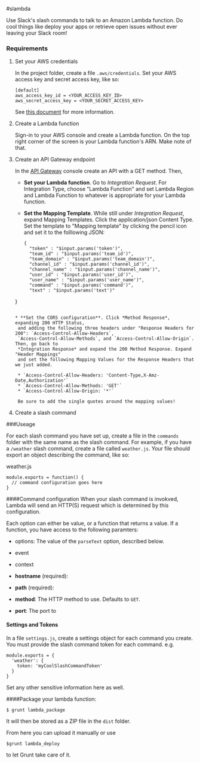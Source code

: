 #slambda

Use Slack's slash commands to talk to an Amazon Lambda function. Do cool things like deploy
your apps or retrieve open issues without ever   leaving your Slack room!

### Requirements
1. Set your AWS credentials

   In the project folder, create a file `.aws/credentials`. Set your AWS access key
   and secret access key, like so:
   
   ```
   [default]
   aws_access_key_id = <YOUR_ACCESS_KEY_ID>
   aws_secret_access_key = <YOUR_SECRET_ACCESS_KEY>
   ```
   
   See [this document](http://docs.aws.amazon.com/AWSJavaScriptSDK/guide/node-configuring.html) for more information.
   
1. Create a Lambda function

   Sign-in to your AWS console and create a Lambda function.
   On the top right corner of the screen is your Lambda function's ARN. Make note of that.
   
2. Create an API Gateway endpoint

   In the [API Gateway](https://aws.amazon.com/api-gateway/) console create an API with a
   GET method. Then,
   
   * **Set your Lambda function**. Go to *Integration Request*. For Integration Type,
     choose "Lambda Function" and set Lambda Region and Lambda Function to whatever is
     appropriate for your Lambda function.
     
   * **Set the Mapping Template**. While still under *Integration Request*, expand
     Mapping Templates. Click the application/json Content Type. Set the template
     to "Mapping template" by clicking the pencil icon and set it to the folllowing JSON:
     
     ```
     {
       "token" : "$input.params('token')",
       "team_id" : "$input.params('team_id')",
       "team_domain" : "$input.params('team_domain')",
       "channel_id" : "$input.params('channel_id')",
       "channel_name" : "$input.params('channel_name')",
       "user_id" : "$input.params('user_id')",
       "user_name" : "$input.params('user_name')",
       "command" : "$input.params('command')",
       "text" : "$input.params('text')"
    }
    ```
   
   * **Set the CORS configuration**. Click *Method Response*, expanding 200 HTTP Status,
     and adding the following three headers under "Response Headers for 200": `Access-Control-Allow-Headers`,
     `Access-Control-Allow-Methods`, and `Access-Control-Allow-Origin`. Then, go back to
     *Integration Response* and expand the 200 Method Response. Expand "Header Mappings"
     and set the following Mapping Values for the Response Headers that we just added.
     
     * `Access-Control-Allow-Headers: 'Content-Type,X-Amz-Date,Authorization'`
     * `Access-Control-Allow-Methods: 'GET'`
     * `Access-Control-Allow-Origin: '*'`
     
     Be sure to add the single quotes around the mapping values!

3. Create a slash command

###Useage

For each slash command you have set up, create a file in the `commands` folder with the same
name as the slash command. For example, if you have a `/weather` slash command, create a file
called `weather.js`. Your file should export an object describing the command, like so:

weather.js
```
module.exports = function() {
  // command configuration goes here
}
```

####Command configuration
  When your slash command is invokved, Lambda will send an HTTP(S) request which is determined by this
  configuration.
  
  Each option can either be value, or a function that returns a value. If a function, you have access
  to the following paramters:
  
  * options: The value of the `parseText` option, described below.
  * event
  * context
  
  * **hostname** (required):
  * **path** (required):
  * **method**: The HTTP method to use. Defaults to `GET`.
  * **port**: The port to 

#### Settings and Tokens
In a file `settings.js`, create a settings object for each command you create. You must provide
the slash command token for each command. e.g.

```
module.exports = {
  'weather': {
    token: 'myCoolSlashCommandToken'
  }
}
```

Set any other sensitive information here as well.

####Package your lambda function:

`$ grunt lambda_package`

It will then be stored as a ZIP file in the `dist` folder.

From here you can upload it manually or use

`$grunt lambda_deploy`

to let Grunt take care of it.